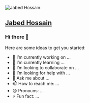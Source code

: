 ![Jabed Hossain](https://avatars.githubusercontent.com/u/59810760?s=220&v=4)
## [Jabed Hossain](https://github.com/jabed-dev/)

### Hi there 👋

Here are some ideas to get you started:

- 🔭 I’m currently working on ...
- 🌱 I’m currently learning ...
- 👯 I’m looking to collaborate on ...
- 🤔 I’m looking for help with ...
- 💬 Ask me about ...
- 📫 How to reach me: ...
- 😄 Pronouns: ...
- ⚡ Fun fact: ...
